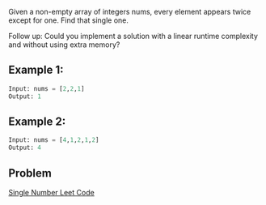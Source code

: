 Given a non-empty array of integers nums, every element appears twice except for one. Find that single one.

Follow up: Could you implement a solution with a linear runtime complexity and without using extra memory?

## Example 1:


```python
Input: nums = [2,2,1]
Output: 1
```

## Example 2:

```python
Input: nums = [4,1,2,1,2]
Output: 4
```

## Problem
[Single Number Leet Code](https://leetcode.com/problems/single-number/)
